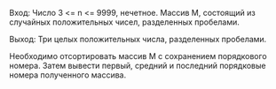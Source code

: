 Вход: Число 3 <= n <= 9999, нечетное. Массив M, состоящий из случайных положительных чисел, разделенных пробелами.

Выход: Три целых положительных числа, разделенных пробелами. 

Необходимо отсортировать массив M с сохранением порядкового номера. Затем вывести первый, средний и последний порядковые номера полученного массива.